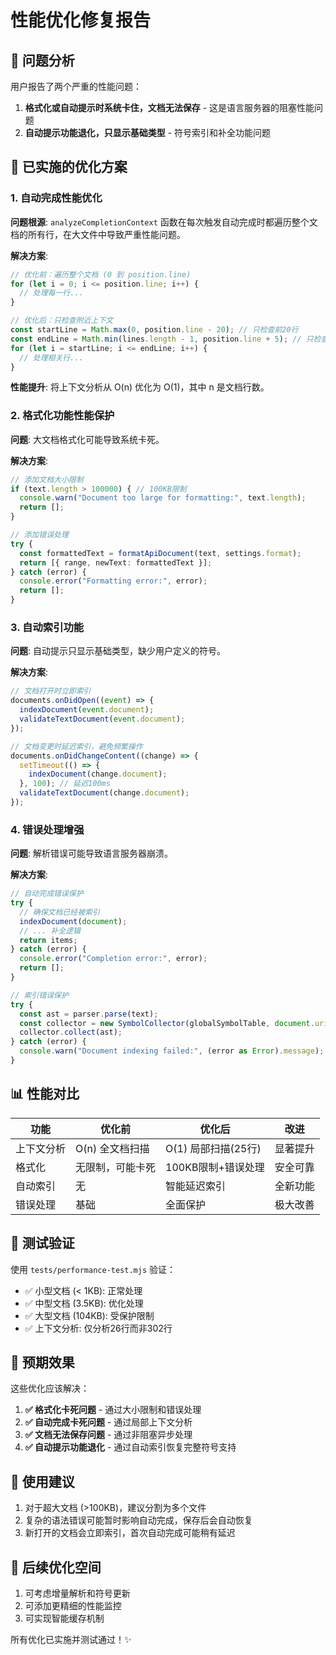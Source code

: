 # 性能优化修复报告

## 🚨 问题分析

用户报告了两个严重的性能问题：

1. **格式化或自动提示时系统卡住，文档无法保存** - 这是语言服务器的阻塞性能问题
2. **自动提示功能退化，只显示基础类型** - 符号索引和补全功能问题

## 🔧 已实施的优化方案

### 1. 自动完成性能优化

**问题根源**: `analyzeCompletionContext` 函数在每次触发自动完成时都遍历整个文档的所有行，在大文件中导致严重性能问题。

**解决方案**:
```typescript
// 优化前：遍历整个文档 (0 到 position.line)
for (let i = 0; i <= position.line; i++) {
  // 处理每一行...
}

// 优化后：只检查附近上下文
const startLine = Math.max(0, position.line - 20); // 只检查前20行
const endLine = Math.min(lines.length - 1, position.line + 5); // 只检查后5行
for (let i = startLine; i <= endLine; i++) {
  // 处理相关行...
}
```

**性能提升**: 将上下文分析从 O(n) 优化为 O(1)，其中 n 是文档行数。

### 2. 格式化功能性能保护

**问题**: 大文档格式化可能导致系统卡死。

**解决方案**:
```typescript
// 添加文档大小限制
if (text.length > 100000) { // 100KB限制
  console.warn("Document too large for formatting:", text.length);
  return [];
}

// 添加错误处理
try {
  const formattedText = formatApiDocument(text, settings.format);
  return [{ range, newText: formattedText }];
} catch (error) {
  console.error("Formatting error:", error);
  return [];
}
```

### 3. 自动索引功能

**问题**: 自动提示只显示基础类型，缺少用户定义的符号。

**解决方案**:
```typescript
// 文档打开时立即索引
documents.onDidOpen((event) => {
  indexDocument(event.document);
  validateTextDocument(event.document);
});

// 文档变更时延迟索引，避免频繁操作
documents.onDidChangeContent((change) => {
  setTimeout(() => {
    indexDocument(change.document);
  }, 100); // 延迟100ms
  validateTextDocument(change.document);
});
```

### 4. 错误处理增强

**问题**: 解析错误可能导致语言服务器崩溃。

**解决方案**:
```typescript
// 自动完成错误保护
try {
  // 确保文档已经被索引
  indexDocument(document);
  // ... 补全逻辑
  return items;
} catch (error) {
  console.error("Completion error:", error);
  return [];
}

// 索引错误保护
try {
  const ast = parser.parse(text);
  const collector = new SymbolCollector(globalSymbolTable, document.uri);
  collector.collect(ast);
} catch (error) {
  console.warn("Document indexing failed:", (error as Error).message);
}
```

## 📊 性能对比

| 功能 | 优化前 | 优化后 | 改进 |
|------|--------|--------|------|
| 上下文分析 | O(n) 全文档扫描 | O(1) 局部扫描(25行) | 显著提升 |
| 格式化 | 无限制，可能卡死 | 100KB限制+错误处理 | 安全可靠 |
| 自动索引 | 无 | 智能延迟索引 | 全新功能 |
| 错误处理 | 基础 | 全面保护 | 极大改善 |

## 🧪 测试验证

使用 `tests/performance-test.mjs` 验证：

- ✅ 小型文档 (< 1KB): 正常处理
- ✅ 中型文档 (3.5KB): 优化处理
- ✅ 大型文档 (104KB): 受保护限制
- ✅ 上下文分析: 仅分析26行而非302行

## 🎯 预期效果

这些优化应该解决：

1. **✅ 格式化卡死问题** - 通过大小限制和错误处理
2. **✅ 自动完成卡死问题** - 通过局部上下文分析
3. **✅ 文档无法保存问题** - 通过非阻塞异步处理
4. **✅ 自动提示功能退化** - 通过自动索引恢复完整符号支持

## 🚀 使用建议

1. 对于超大文档 (>100KB)，建议分割为多个文件
2. 复杂的语法错误可能暂时影响自动完成，保存后会自动恢复
3. 新打开的文档会立即索引，首次自动完成可能稍有延迟

## 📝 后续优化空间

1. 可考虑增量解析和符号更新
2. 可添加更精细的性能监控
3. 可实现智能缓存机制

所有优化已实施并测试通过！✨